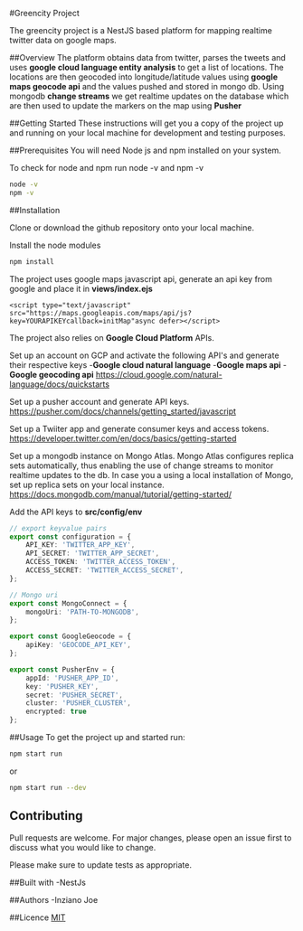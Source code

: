 #Greencity Project

The greencity project is a NestJS based platform for mapping realtime twitter data on google maps.

##Overview
The platform obtains data from twitter, parses the tweets and uses **google cloud language entity analysis** to get a list of locations.
The locations are then geocoded into longitude/latitude values using **google maps geocode api** and the values pushed and stored in mongo db.
Using mongodb **change streams** we get realtime updates on the database which are then used to update the markers on the map using **Pusher**

##Getting Started
These instructions will get you a copy of the project up and running on your local machine for development and testing purposes.

##Prerequisites
You will need Node js and npm installed on your system.

To check for node and npm run node -v and npm -v
```bash
node -v
npm -v
```

##Installation

Clone or download the github repository onto your local machine.

Install the node modules
```bash
npm install 
```
The project uses google maps javascript api, generate an api key from google and place it in **views/index.ejs**

    <script type="text/javascript" src="https://maps.googleapis.com/maps/api/js?key=YOURAPIKEYcallback=initMap"async defer></script>

The project also relies on **Google Cloud Platform** APIs. 

Set up an account on GCP and activate the following API's and generate their respective keys
-**Google cloud natural language**
-**Google maps api**
-**Google geocoding api**
    https://cloud.google.com/natural-language/docs/quickstarts

Set up a pusher account and generate API keys.
    https://pusher.com/docs/channels/getting_started/javascript

Set up a Twiiter app and generate consumer keys and access tokens.
    https://developer.twitter.com/en/docs/basics/getting-started

Set up a mongodb instance on Mongo Atlas. Mongo Atlas configures replica sets automatically, thus enabling the use of change streams to monitor realtime updates to the db.
In case you a using a local installation of Mongo, set up replica sets on your local instance.
    https://docs.mongodb.com/manual/tutorial/getting-started/

Add the API keys to **src/config/env**
```typescript
// export keyvalue pairs
export const configuration = {
    API_KEY: 'TWITTER_APP_KEY',
    API_SECRET: 'TWITTER_APP_SECRET',
    ACCESS_TOKEN: 'TWITTER_ACCESS_TOKEN',
    ACCESS_SECRET: 'TWITTER_ACCESS_SECRET',
};

// Mongo uri
export const MongoConnect = {
    mongoUri: 'PATH-TO-MONGODB',
};

export const GoogleGeocode = {
    apiKey: 'GEOCODE_API_KEY',
};

export const PusherEnv = {
    appId: 'PUSHER_APP_ID',
    key: 'PUSHER_KEY',
    secret: 'PUSHER_SECRET',
    cluster: 'PUSHER_CLUSTER',
    encrypted: true
};
```

##Usage
To get the project up and started run:

```bash
npm start run
```
or

```bash
npm start run --dev
```
## Contributing
Pull requests are welcome. For major changes, please open an issue first to discuss what you would like to change.

Please make sure to update tests as appropriate.

##Built with
-NestJs

##Authors
-Inziano Joe

##Licence
[MIT](https://choosealicense.com/licenses/mit/)